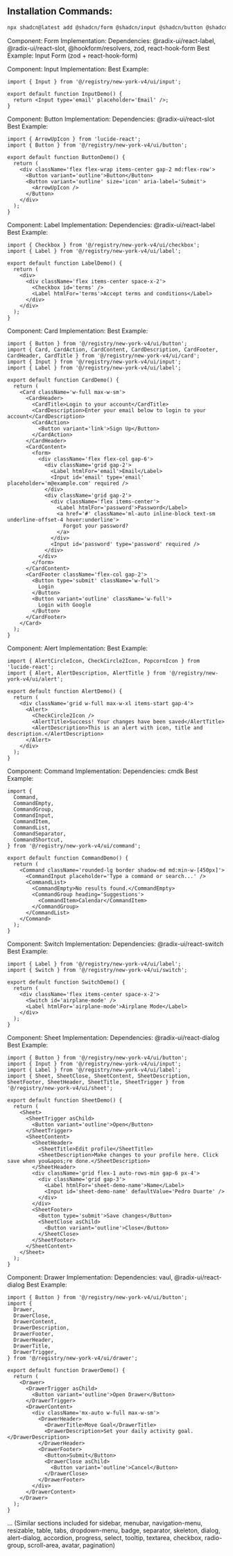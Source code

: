 ## Installation Commands:

```bash
npx shadcn@latest add @shadcn/form @shadcn/input @shadcn/button @shadcn/label @shadcn/card @shadcn/alert @shadcn/command @shadcn/switch @shadcn/sheet @shadcn/drawer @shadcn/sidebar @shadcn/menubar @shadcn/navigation-menu @shadcn/resizable @shadcn/table @shadcn/tabs @shadcn/dropdown-menu @shadcn/badge @shadcn/separator @shadcn/skeleton @shadcn/dialog @shadcn/alert-dialog @shadcn/accordion @shadcn/progress @shadcn/select @shadcn/tooltip @shadcn/textarea @shadcn/checkbox @shadcn/radio-group @shadcn/scroll-area @shadcn/avatar @shadcn/pagination
```

Component: Form
Implementation:
Dependencies: @radix-ui/react-label, @radix-ui/react-slot, @hookform/resolvers, zod, react-hook-form
Best Example:
Input Form (zod + react-hook-form)

Component: Input
Implementation:
Best Example:

```tsx
import { Input } from '@/registry/new-york-v4/ui/input';

export default function InputDemo() {
  return <Input type='email' placeholder='Email' />;
}
```

Component: Button
Implementation:
Dependencies: @radix-ui/react-slot
Best Example:

```tsx
import { ArrowUpIcon } from 'lucide-react';
import { Button } from '@/registry/new-york-v4/ui/button';

export default function ButtonDemo() {
  return (
    <div className='flex flex-wrap items-center gap-2 md:flex-row'>
      <Button variant='outline'>Button</Button>
      <Button variant='outline' size='icon' aria-label='Submit'>
        <ArrowUpIcon />
      </Button>
    </div>
  );
}
```

Component: Label
Implementation:
Dependencies: @radix-ui/react-label
Best Example:

```tsx
import { Checkbox } from '@/registry/new-york-v4/ui/checkbox';
import { Label } from '@/registry/new-york-v4/ui/label';

export default function LabelDemo() {
  return (
    <div>
      <div className='flex items-center space-x-2'>
        <Checkbox id='terms' />
        <Label htmlFor='terms'>Accept terms and conditions</Label>
      </div>
    </div>
  );
}
```

Component: Card
Implementation:
Best Example:

```tsx
import { Button } from '@/registry/new-york-v4/ui/button';
import { Card, CardAction, CardContent, CardDescription, CardFooter, CardHeader, CardTitle } from '@/registry/new-york-v4/ui/card';
import { Input } from '@/registry/new-york-v4/ui/input';
import { Label } from '@/registry/new-york-v4/ui/label';

export default function CardDemo() {
  return (
    <Card className='w-full max-w-sm'>
      <CardHeader>
        <CardTitle>Login to your account</CardTitle>
        <CardDescription>Enter your email below to login to your account</CardDescription>
        <CardAction>
          <Button variant='link'>Sign Up</Button>
        </CardAction>
      </CardHeader>
      <CardContent>
        <form>
          <div className='flex flex-col gap-6'>
            <div className='grid gap-2'>
              <Label htmlFor='email'>Email</Label>
              <Input id='email' type='email' placeholder='m@example.com' required />
            </div>
            <div className='grid gap-2'>
              <div className='flex items-center'>
                <Label htmlFor='password'>Password</Label>
                <a href='#' className='ml-auto inline-block text-sm underline-offset-4 hover:underline'>
                  Forgot your password?
                </a>
              </div>
              <Input id='password' type='password' required />
            </div>
          </div>
        </form>
      </CardContent>
      <CardFooter className='flex-col gap-2'>
        <Button type='submit' className='w-full'>
          Login
        </Button>
        <Button variant='outline' className='w-full'>
          Login with Google
        </Button>
      </CardFooter>
    </Card>
  );
}
```

Component: Alert
Implementation:
Best Example:

```tsx
import { AlertCircleIcon, CheckCircle2Icon, PopcornIcon } from 'lucide-react';
import { Alert, AlertDescription, AlertTitle } from '@/registry/new-york-v4/ui/alert';

export default function AlertDemo() {
  return (
    <div className='grid w-full max-w-xl items-start gap-4'>
      <Alert>
        <CheckCircle2Icon />
        <AlertTitle>Success! Your changes have been saved</AlertTitle>
        <AlertDescription>This is an alert with icon, title and description.</AlertDescription>
      </Alert>
    </div>
  );
}
```

Component: Command
Implementation:
Dependencies: cmdk
Best Example:

```tsx
import {
  Command,
  CommandEmpty,
  CommandGroup,
  CommandInput,
  CommandItem,
  CommandList,
  CommandSeparator,
  CommandShortcut,
} from '@/registry/new-york-v4/ui/command';

export default function CommandDemo() {
  return (
    <Command className='rounded-lg border shadow-md md:min-w-[450px]'>
      <CommandInput placeholder='Type a command or search...' />
      <CommandList>
        <CommandEmpty>No results found.</CommandEmpty>
        <CommandGroup heading='Suggestions'>
          <CommandItem>Calendar</CommandItem>
        </CommandGroup>
      </CommandList>
    </Command>
  );
}
```

Component: Switch
Implementation:
Dependencies: @radix-ui/react-switch
Best Example:

```tsx
import { Label } from '@/registry/new-york-v4/ui/label';
import { Switch } from '@/registry/new-york-v4/ui/switch';

export default function SwitchDemo() {
  return (
    <div className='flex items-center space-x-2'>
      <Switch id='airplane-mode' />
      <Label htmlFor='airplane-mode'>Airplane Mode</Label>
    </div>
  );
}
```

Component: Sheet
Implementation:
Dependencies: @radix-ui/react-dialog
Best Example:

```tsx
import { Button } from '@/registry/new-york-v4/ui/button';
import { Input } from '@/registry/new-york-v4/ui/input';
import { Label } from '@/registry/new-york-v4/ui/label';
import { Sheet, SheetClose, SheetContent, SheetDescription, SheetFooter, SheetHeader, SheetTitle, SheetTrigger } from '@/registry/new-york-v4/ui/sheet';

export default function SheetDemo() {
  return (
    <Sheet>
      <SheetTrigger asChild>
        <Button variant='outline'>Open</Button>
      </SheetTrigger>
      <SheetContent>
        <SheetHeader>
          <SheetTitle>Edit profile</SheetTitle>
          <SheetDescription>Make changes to your profile here. Click save when you&apos;re done.</SheetDescription>
        </SheetHeader>
        <div className='grid flex-1 auto-rows-min gap-6 px-4'>
          <div className='grid gap-3'>
            <Label htmlFor='sheet-demo-name'>Name</Label>
            <Input id='sheet-demo-name' defaultValue='Pedro Duarte' />
          </div>
        </div>
        <SheetFooter>
          <Button type='submit'>Save changes</Button>
          <SheetClose asChild>
            <Button variant='outline'>Close</Button>
          </SheetClose>
        </SheetFooter>
      </SheetContent>
    </Sheet>
  );
}
```

Component: Drawer
Implementation:
Dependencies: vaul, @radix-ui/react-dialog
Best Example:

```tsx
import { Button } from '@/registry/new-york-v4/ui/button';
import {
  Drawer,
  DrawerClose,
  DrawerContent,
  DrawerDescription,
  DrawerFooter,
  DrawerHeader,
  DrawerTitle,
  DrawerTrigger,
} from '@/registry/new-york-v4/ui/drawer';

export default function DrawerDemo() {
  return (
    <Drawer>
      <DrawerTrigger asChild>
        <Button variant='outline'>Open Drawer</Button>
      </DrawerTrigger>
      <DrawerContent>
        <div className='mx-auto w-full max-w-sm'>
          <DrawerHeader>
            <DrawerTitle>Move Goal</DrawerTitle>
            <DrawerDescription>Set your daily activity goal.</DrawerDescription>
          </DrawerHeader>
          <DrawerFooter>
            <Button>Submit</Button>
            <DrawerClose asChild>
              <Button variant='outline'>Cancel</Button>
            </DrawerClose>
          </DrawerFooter>
        </div>
      </DrawerContent>
    </Drawer>
  );
}
```

... (Similar sections included for sidebar, menubar, navigation-menu, resizable, table, tabs, dropdown-menu, badge, separator, skeleton, dialog, alert-dialog, accordion, progress, select, tooltip, textarea, checkbox, radio-group, scroll-area, avatar, pagination)
